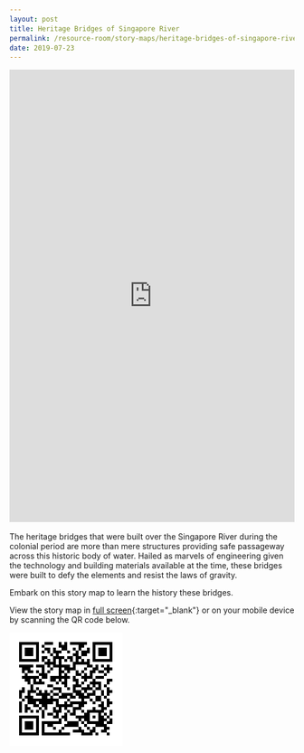 ```yaml
---
layout: post
title: Heritage Bridges of Singapore River
permalink: /resource-room/story-maps/heritage-bridges-of-singapore-river
date: 2019-07-23
---
```


<iframe src="https://uploads.knightlab.com/storymapjs/04f5c05311b7e48aadefd0cdd269c308/bridges-of-singapore-river-1966/index.html" frameborder="0" width="100%" height="800"></iframe>

The heritage bridges that were built over the Singapore River during the colonial period are more than mere structures providing safe passageway across this historic body of water. Hailed as marvels of engineering given the technology and building materials available at the time, these bridges were built to defy the elements and resist the laws of gravity. 

Embark on this story map to learn the history these bridges.

View the story map in [full screen](https://uploads.knightlab.com/storymapjs/04f5c05311b7e48aadefd0cdd269c308/bridges-of-singapore-river-1966/index.html){:target="_blank"} or on your mobile device by scanning the QR code below.

<img src="/images/qr-staging-kallang-vr.png" alt="qr-staging-kallang-vr" style="width:200px;" />
